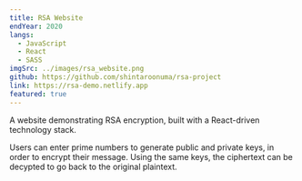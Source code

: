 ```yaml
---
title: RSA Website
endYear: 2020
langs:
  - JavaScript
  - React
  - SASS
imgSrc: ../images/rsa_website.png
github: https://github.com/shintaroonuma/rsa-project
link: https://rsa-demo.netlify.app
featured: true
---
```


A website demonstrating RSA encryption, built with a React-driven technology
stack.

Users can enter prime numbers to generate public and private keys, in order to
encrypt their message. Using the same keys, the ciphertext can be decypted to go
back to the original plaintext.
